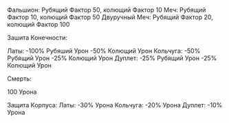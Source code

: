 Фальшион: Рубящий Фактор 50, колющий Фактор 10
Меч: Рубящий Фактор 10, колющий Фактор 50
Двуручный Меч: Рубящий Фактор 20, колющий Фактор 100

Зашита Конечности:

Латы: -100% Рубяший Урон -50% Колющий Урон
Кольчуга: -50% Рубящий Урон -25% Колющий Урон
Дуплет: -25% Рубящий Урон -25% Колющий Урон

Смерть:

100 Урона

Защита Корпуса:
Латы: -30% Урона
Кольчуга: -20% Урона
Дуплет: -10% Урона
